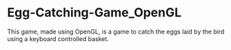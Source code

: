 # Egg-Catching-Game_OpenGL
This game, made using OpenGL, is a game to catch the eggs laid by the bird using a keyboard controlled basket.
